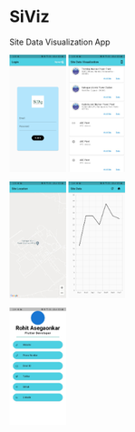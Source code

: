 # SiViz
Site Data Visualization App
<p float="left">
  <img src="/img1.jpeg" width="100" />
  <img src="/Img2.jpeg" width="100" /> 
</p>
<p float="left">
  <img src="/Img3.jpeg" width="100" />
  <img src="/Img5.jpeg" width="100" /> 
</p>
<p float="left">
  <img src="/Img4.jpeg" width="100" />
</p>
